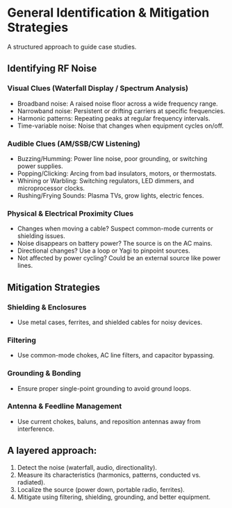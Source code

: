 # General Identification & Mitigation Strategies

A structured approach to guide case studies.

## Identifying RF Noise
### Visual Clues (Waterfall Display / Spectrum Analysis)
- Broadband noise: A raised noise floor across a wide frequency range.
- Narrowband noise: Persistent or drifting carriers at specific frequencies.
- Harmonic patterns: Repeating peaks at regular frequency intervals.
- Time-variable noise: Noise that changes when equipment cycles on/off.
### Audible Clues (AM/SSB/CW Listening)
- Buzzing/Humming: Power line noise, poor grounding, or switching power supplies.
- Popping/Clicking: Arcing from bad insulators, motors, or thermostats.
- Whining or Warbling: Switching regulators, LED dimmers, and microprocessor clocks.
- Rushing/Frying Sounds: Plasma TVs, grow lights, electric fences.
### Physical & Electrical Proximity Clues
- Changes when moving a cable? Suspect common-mode currents or shielding issues.
- Noise disappears on battery power? The source is on the AC mains.
- Directional changes? Use a loop or Yagi to pinpoint sources.
- Not affected by power cycling? Could be an external source like power lines.

## Mitigation Strategies
### Shielding & Enclosures
- Use metal cases, ferrites, and shielded cables for noisy devices.
### Filtering
- Use common-mode chokes, AC line filters, and capacitor bypassing.
### Grounding & Bonding
- Ensure proper single-point grounding to avoid ground loops.
### Antenna & Feedline Management
- Use current chokes, baluns, and reposition antennas away from interference.

## A layered approach:
1.	Detect the noise (waterfall, audio, directionality).
2.	Measure its characteristics (harmonics, patterns, conducted vs. radiated).
3.	Localize the source (power down, portable radio, ferrites).
4.	Mitigate using filtering, shielding, grounding, and better equipment.

